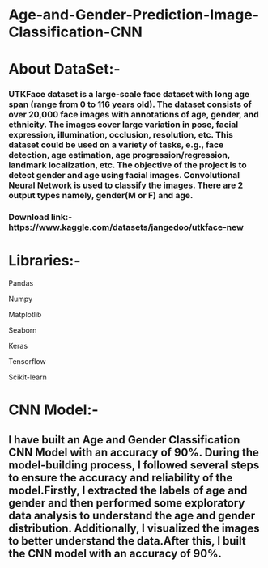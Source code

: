 # Age-and-Gender-Prediction-Image-Classification-CNN

# About DataSet:-
###  UTKFace dataset is a large-scale face dataset with long age span (range from 0 to 116 years old). The dataset consists of over 20,000 face images with annotations of age, gender, and ethnicity. The images cover large variation in pose, facial expression, illumination, occlusion, resolution, etc. This dataset could be used on a variety of tasks, e.g., face detection, age estimation, age progression/regression, landmark localization, etc. The objective of the project is to detect gender and age using facial images. Convolutional Neural Network is used to classify the images. There are 2 output types namely, gender(M or F) and age.
### Download link:- https://www.kaggle.com/datasets/jangedoo/utkface-new

# Libraries:-
 Pandas 
 
 Numpy
 
 Matplotlib
 
 Seaborn
 
 Keras
 
 Tensorflow

 Scikit-learn
 
 # CNN Model:-
 ## I have built an Age and Gender Classification CNN Model with an accuracy of 90%. During the model-building process, I followed several steps to ensure the accuracy and reliability of the model.Firstly, I extracted the labels of age and gender and then performed some exploratory data analysis to understand the age and gender distribution. Additionally, I visualized the images to better understand the data.After this, I built the CNN model with an accuracy of 90%.
